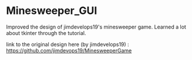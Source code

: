 # Minesweeper_GUI
Improved the design of jimdevelops19's minesweeper game. Learned a lot about tkinter through the tutorial.

link to the original design here (by jimdevelops19) : https://github.com/jimdevops19/MinesweeperGame
